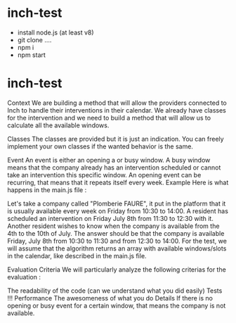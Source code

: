 # inch-test

- install node.js (at least v8)
- git clone ....
- npm i
- npm start

# inch-test

Context
We are building a method that will allow the providers connected to Inch to handle their interventions in their calendar. We already have classes for the intervention and we need to build a method that will allow us to calculate all the available windows.

Classes
The classes are provided but it is just an indication. You can freely implement your own classes if the wanted behavior is the same.

Event
An event is either an opening a or busy window. A busy window means that the company already has an intervention scheduled or cannot take an intervention this specific window.
An opening event can be recurring, that means that it repeats itself every week.
Example
Here is what happens in the main.js file :

Let's take a company called "Plomberie FAURE", it put in the platform that it is usually available every week on Friday from 10:30 to 14:00. A resident has scheduled an intervention on Friday July 8th from 11:30 to 12:30 with it. Another resident wishes to know when the company is available from the 4th to the 10th of July. The answer should be that the company is available Friday, July 8th from 10:30 to 11:30 and from 12:30 to 14:00. For the test, we will assume that the algorithm returns an array with available windows/slots in the calendar, like described in the main.js file.

Evaluation Criteria
We will particularly analyze the following criterias for the evaluation :

The readability of the code (can we understand what you did easily)
Tests !!!
Performance
The awesomeness of what you do
Details
If there is no opening or busy event for a certain window, that means the company is not available.
